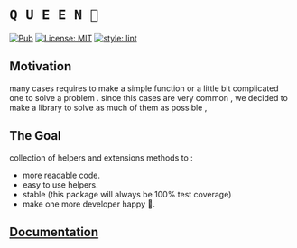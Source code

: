 # **`Q U E E N 👑`**

<a href="https://pub.dev/packages/flutter_readable"><img src="https://img.shields.io/pub/v/flutter_readable.svg" alt="Pub"></a>
<a href="https://opensource.org/licenses/MIT"><img src="https://img.shields.io/badge/license-MIT-purple.svg" alt="License: MIT"></a>
[![style: lint](https://img.shields.io/badge/style-lint-4BC0F5.svg)](https://pub.dev/packages/lint)

## Motivation

many cases requires to make a simple function or a little bit complicated one to solve a problem .
since this cases are very common , we decided to make a library to solve as much of them as possible ,

## The Goal

collection of helpers and extensions methods to :

- more readable code.
- easy to use helpers.
- stable (this package will always be 100% test coverage)
- make one more developer happy 💙.

## [Documentation](https://flutterqueen.github.io/website/)
